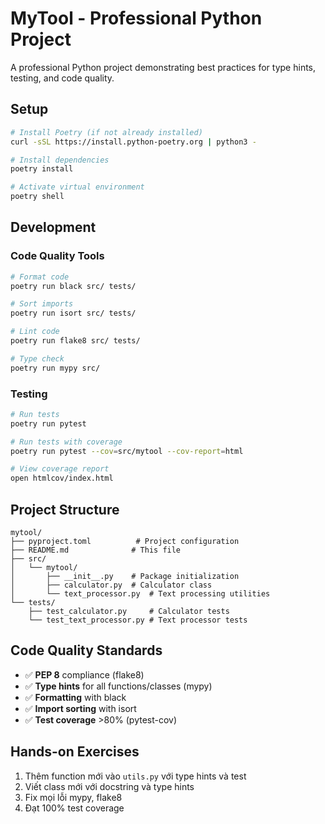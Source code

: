 # MyTool - Professional Python Project

A professional Python project demonstrating best practices for type hints, testing, and code quality.

## Setup

```bash
# Install Poetry (if not already installed)
curl -sSL https://install.python-poetry.org | python3 -

# Install dependencies
poetry install

# Activate virtual environment
poetry shell
```

## Development

### Code Quality Tools

```bash
# Format code
poetry run black src/ tests/

# Sort imports
poetry run isort src/ tests/

# Lint code
poetry run flake8 src/ tests/

# Type check
poetry run mypy src/
```

### Testing

```bash
# Run tests
poetry run pytest

# Run tests with coverage
poetry run pytest --cov=src/mytool --cov-report=html

# View coverage report
open htmlcov/index.html
```

## Project Structure

```
mytool/
├── pyproject.toml          # Project configuration
├── README.md              # This file
├── src/
│   └── mytool/
│       ├── __init__.py    # Package initialization
│       ├── calculator.py  # Calculator class
│       └── text_processor.py  # Text processing utilities
└── tests/
    ├── test_calculator.py     # Calculator tests
    └── test_text_processor.py # Text processor tests
```

## Code Quality Standards

- ✅ **PEP 8** compliance (flake8)
- ✅ **Type hints** for all functions/classes (mypy)
- ✅ **Formatting** with black
- ✅ **Import sorting** with isort
- ✅ **Test coverage** >80% (pytest-cov)

## Hands-on Exercises

1. Thêm function mới vào `utils.py` với type hints và test
2. Viết class mới với docstring và type hints
3. Fix mọi lỗi mypy, flake8
4. Đạt 100% test coverage
